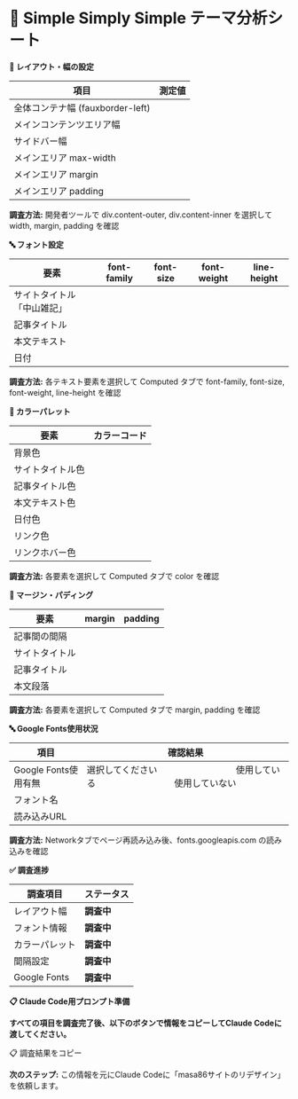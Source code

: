 # 🎯 Simple Simply Simple テーマ分析シート

**📏 レイアウト・幅の設定**

| **項目** | **測定値** |
| --- | --- |
| 全体コンテナ幅 (fauxborder-left) |  |
| メインコンテンツエリア幅 |  |
| サイドバー幅 |  |
| メインエリア max-width |  |
| メインエリア margin |  |
| メインエリア padding |  |

**調査方法:** 開発者ツールで div.content-outer, div.content-inner を選択して width, margin, padding を確認

**🔤 フォント設定**

| **要素** | **font-family** | **font-size** | **font-weight** | **line-height** |
| --- | --- | --- | --- | --- |
| サイトタイトル「中山雑記」 |  |  |  |  |
| 記事タイトル |  |  |  |  |
| 本文テキスト |  |  |  |  |
| 日付 |  |  |  |  |

**調査方法:** 各テキスト要素を選択して Computed タブで font-family, font-size, font-weight, line-height を確認

**🎨 カラーパレット**

| **要素** | **カラーコード** |
| --- | --- |
| 背景色 |  |
| サイトタイトル色 |  |
| 記事タイトル色 |  |
| 本文テキスト色 |  |
| 日付色 |  |
| リンク色 |  |
| リンクホバー色 |  |

**調査方法:** 各要素を選択して Computed タブで color を確認

**📐 マージン・パディング**

| **要素** | **margin** | **padding** |
| --- | --- | --- |
| 記事間の間隔 |  |  |
| サイトタイトル |  |  |
| 記事タイトル |  |  |
| 本文段落 |  |  |

**調査方法:** 各要素を選択して Computed タブで margin, padding を確認

**🔤 Google Fonts使用状況**

| **項目** | **確認結果** |
| --- | --- |
| Google Fonts使用有無 | 選択してください                                 使用している                                 使用していない |
| フォント名 |  |
| 読み込みURL |  |

**調査方法:** Networkタブでページ再読み込み後、fonts.googleapis.com の読み込みを確認

**✅ 調査進捗**

| **調査項目** | **ステータス** |
| --- | --- |
| レイアウト幅 | **調査中** |
| フォント情報 | **調査中** |
| カラーパレット | **調査中** |
| 間隔設定 | **調査中** |
| Google Fonts | **調査中** |

**📋 Claude Code用プロンプト準備**

**すべての項目を調査完了後、以下のボタンで情報をコピーしてClaude Codeに渡してください。**

📋 調査結果をコピー

**次のステップ:** この情報を元にClaude Codeに「masa86サイトのリデザイン」を依頼します。